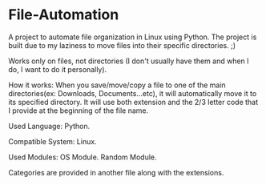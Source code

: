 # File-Automation
A project to automate file organization in Linux using Python.
The project is built due to my laziness to move files into their specific directories. ;)

Works only on files, not directories (I don't usually have them and when I do, I want to do it personally).

How it works:
  When you save/move/copy a file to one of the main directories(ex: Downloads, Documents...etc), it will automatically move it to its specified directory. It will use both extension and the 2/3 letter code that I provide at the beginning of the file name.

Used Language:
  Python.

Compatible System:
  Linux.

Used Modules:
  OS Module.
  Random Module.

Categories are provided in another file along with the extensions.
